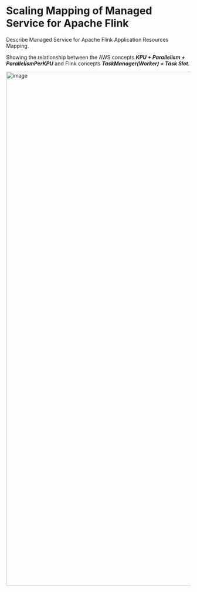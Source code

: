 # Scaling Mapping of Managed Service for Apache Flink
Describe Managed Service for Apache Flink Application Resources Mapping. 

Showing the relationship between the AWS concepts **_KPU + Parallelism + ParallelismPerKPU_** and Flink concepts **_TaskManager(Worker) + Task Slot_**.

<img width="1399" alt="image" src="https://github.com/davidshtian/Scaling-Mapping-of-Managed-Service-for-Apache-Flink/assets/14228056/8d74ff90-c7f0-4ed2-927d-e9174faf74da">
